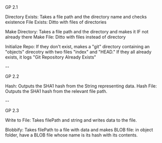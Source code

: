 GP 2.1

Directory Exists: Takes a file path and the directory name and checks existence
File Exists: Ditto with files of directories

Make Directory: Takes a file path and the directory and makes it IF not already there
Make File: Ditto with files instead of directory

Initialize Repo: If they don't exist, makes a "git" directory containing an "objects" direcotry with two files "index" and "HEAD." If they all already exists, it logs "Git Repository Already Exists" 

--

GP 2.2

Hash: Outputs the SHA1 hash from the String representing data.
Hash File: Outputs the SHA1 hash from the relevant file path.

--

GP 2.3

Write to File: Takes filePath and string and writes data to the file.

Blobbify: Takes filePath to a file with data and makes BLOB file: in object folder, have a BLOB file whose name is its hash with its contents.